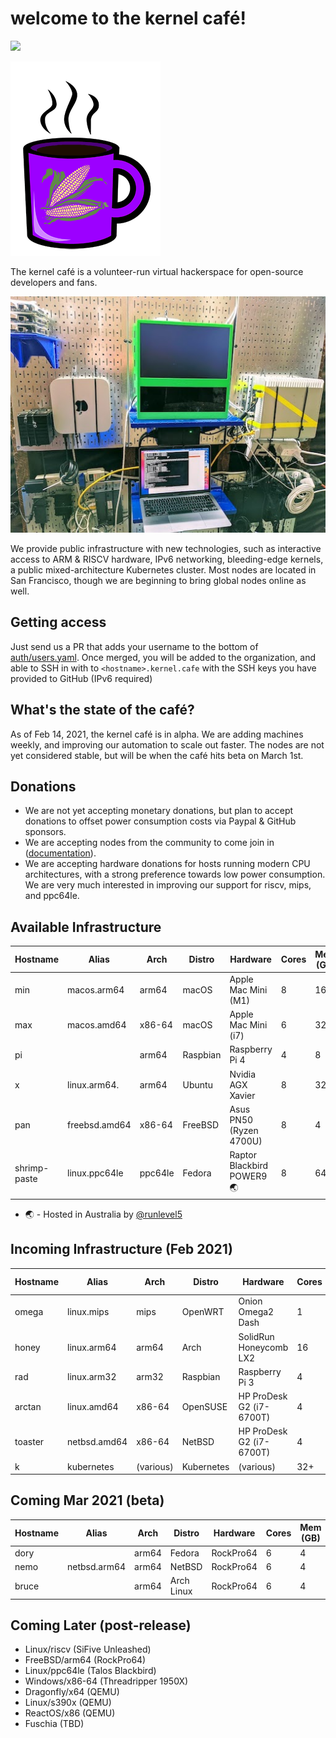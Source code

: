 # welcome to the kernel café!

<a href="https://discord.gg/s8nwgXQaKP"><img src="https://img.shields.io/discord/806023590348062750"></a>

<img src="docs/logo.png">

The kernel café is a volunteer-run virtual hackerspace for open-source developers and fans.

<img src="docs/photo.jpg">

We provide public infrastructure with new technologies, such as interactive access to ARM & RISCV hardware, IPv6 networking, bleeding-edge kernels, a public mixed-architecture Kubernetes cluster. Most nodes are located in San Francisco, though we are beginning to bring global nodes online as well. 

## Getting access

Just send us a PR that adds your username to the bottom of [auth/users.yaml](auth/users.yaml). Once merged, you will be added to the organization, and able to SSH in with to `<hostname>.kernel.cafe` with the SSH keys you have provided to GitHub (IPv6 required)

## What's the state of the café?

As of Feb 14, 2021, the kernel café is in alpha. We are adding machines weekly, and improving our automation to scale out faster. The nodes are not yet considered stable, but will be when the café hits beta on March 1st.

## Donations

* We are not yet accepting monetary donations, but plan to accept donations to offset power consumption costs via Paypal & GitHub sponsors.
* We are accepting nodes from the community to come join in ([documentation](https://github.com/KernelCafe/automation/)). 
* We are accepting hardware donations for hosts running modern CPU architectures, with a strong preference towards low power consumption. We are very much interested in improving our support for riscv, mips, and ppc64le.

## Available Infrastructure

| Hostname     | Alias         | Arch    | Distro      | Hardware                  | Cores | Mem (GB) |
| ------------ | ------------- | ------- | ----------- | --------------------------- | ----- | -------- |
| min          | macos.arm64   | arm64   | macOS       | Apple Mac Mini (M1)         | 8     | 16       |
| max          | macos.amd64   | x86-64  | macOS       | Apple Mac Mini (i7)         | 6     | 32       |     
| pi           |               | arm64   | Raspbian    | Raspberry Pi 4              | 4     | 8        |
| x            | linux.arm64.  | arm64   | Ubuntu      | Nvidia AGX Xavier           | 8     | 32       |
| pan          | freebsd.amd64 | x86-64  | FreeBSD     | Asus PN50 (Ryzen 4700U)     | 8     | 4        |
| shrimp-paste | linux.ppc64le | ppc64le |  Fedora     | Raptor Blackbird POWER9 🌏  | 8     | 64       | 

* 🌏 - Hosted in Australia by <a href="https://github.com/runlevel5">@runlevel5</a>


## Incoming Infrastructure (Feb 2021)

| Hostname     | Alias           | Arch      | Distro       | Hardware                      | Cores |  Mem (GB) |
| ------------ | --------------- | --------- | ------------ | ----------------------------- | ----- | --------- | 
| omega        | linux.mips      | mips      | OpenWRT      | Onion Omega2 Dash             | 1     | 128MB     |
| honey        | linux.arm64     | arm64     | Arch         | SolidRun Honeycomb LX2        | 16    | 64        |
| rad          | linux.arm32     | arm32     | Raspbian     | Raspberry Pi 3                | 4     | 2         |
| arctan       | linux.amd64     | x86-64    | OpenSUSE     | HP ProDesk G2 (i7-6700T)      | 4     | 16        |
| toaster      | netbsd.amd64    | x86-64    | NetBSD       | HP ProDesk G2 (i7-6700T)      | 4     | 16        |
| k            | kubernetes      | (various) | Kubernetes   | (various)                     | 32+   | 100+      |


## Coming Mar 2021 (beta)

| Hostname     | Alias           | Arch      | Distro       | Hardware                   | Cores |  Mem (GB) |
| ------------ | --------------- | --------- | ------------ | -------------------------- | ----- | --------- |
| dory     |                 | arm64     | Fedora       | RockPro64                  | 6     | 4         |
| nemo  | netbsd.arm64    | arm64     | NetBSD       | RockPro64                  | 6     | 4         |
| bruce     |                 | arm64     | Arch Linux   | RockPro64                  | 6     | 4         |

## Coming Later (post-release)

* Linux/riscv (SiFive Unleashed)
* FreeBSD/arm64 (RockPro64)
* Linux/ppc64le (Talos Blackbird)
* Windows/x86-64 (Threadripper 1950X)
* Dragonfly/x64 (QEMU)
* Linux/s390x (QEMU)
* ReactOS/x86 (QEMU)
* Fuschia (TBD)
